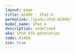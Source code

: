 ```yaml
---
layout: page
title: A1460 - iPad 4
permalink: /ipads/iPad-A1460/
model_name: iPad 4
description: undefined
aka: iPad 4th generation
code: A1460
sim: true
---
```

